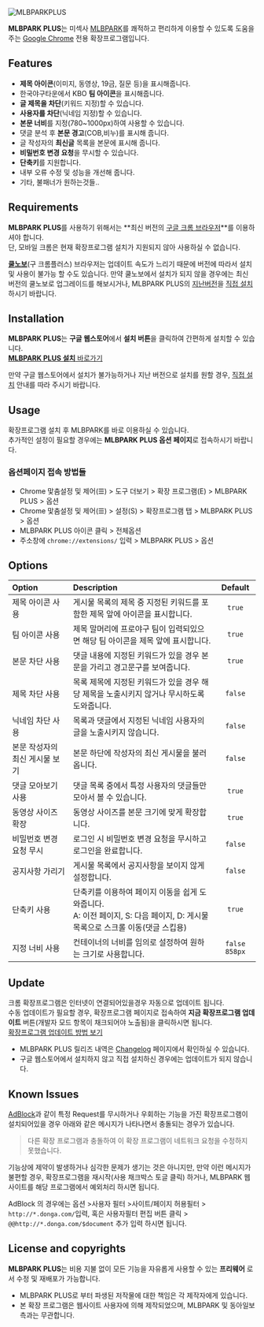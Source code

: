 ![MLBPARKPLUS](https://dl.dropbox.com/u/413146/logo_mlbparkPlus2.png)

**MLBPARK PLUS**는 미섹사 [MLBPARK](http://mlbpark.donga.com/)를 쾌적하고 편리하게 이용할 수 있도록 도움을 주는 [Google Chrome](https://chrome.google.com) 전용 확장프로그램입니다.<br />

## Features
* **제목 아이콘**(이미지, 동영상, 19금, 질문 등)을 표시해줍니다.
* 한국야구타운에서 KBO **팀 아이콘**을 표시해줍니다.
* **글 제목을 차단**(키워드 지정)할 수 있습니다.
* **사용자를 차단**(닉네임 지정)할 수 있습니다.
* **본문 너비**를 지정(780~1000px)하여 사용할 수 있습니다.
* 댓글 분석 후 **본문 경고**(COB,비누)를 표시해 줍니다.
* 글 작성자의 **최신글** 목록을 본문에 표시해 줍니다.
* **비밀번호 변경 요청**을 무시할 수 있습니다.
* **단축키**를 지원합니다.
* 내부 오류 수정 및 성능을 개선해 줍니다.
* 기타, 불패너가 원하는것들..

## Requirements
**MLBPARK PLUS**를 사용하기 위해서는 **최신 버전의 [구글 크롬 브라우저](https://chrome.google.com)**를 이용하셔야 합니다. <br />
단, 모바일 크롬은 현재 확장프로그램 설치가 지원되지 않아 사용하실 수 없습니다.

[**쿨노보**](http://www.coolnovo.com)(구 크롬플러스) 브라우저는 업데이트 속도가 느리기 때문에 버전에 따라서 설치 및 사용이 불가능 할 수도 있습니다. 만약 쿨노보에서 설치가 되지 않을 경우에는 최신 버전의 쿨노보로 업그레이드를 해보시거나, MLBPARK PLUS의 [지난버전](https://github.com/woneob/MLBPARK-PLUS/tags)을 [직접 설치](#)하시기 바랍니다. 

## Installation
**MLBPARK PLUS**는 **구글 웹스토어**에서 **설치 버튼**을 클릭하여 간편하게 설치할 수 있습니다. <br />
[**MLBPARK PLUS 설치** 바로가기](https://chrome.google.com/webstore/detail/migdlkcljdaobpodfbpcdpihehhhjefm)

만약 구글 웹스토어에서 설치가 불가능하거나 지난 버전으로 설치를 원할 경우, [직접 설치](#) 안내를 따라 주시기 바랍니다.

## Usage
확장프로그램 설치 후 MLBPARK를 바로 이용하실 수 있습니다.<br />
추가적인 설정이 필요할 경우에는 **MLBPARK PLUS 옵션 페이지**로 접속하시기 바랍니다.

### 옵션페이지 접속 방법들
* Chrome 맟춤설정 및 제어(&#9776;) > 도구 더보기 > 확장 프로그램(E) > MLBPARK PLUS > 옵션
* Chrome 맟춤설정 및 제어(&#9776;) > 설정(S) > 확장프로그램 탭 > MLBPARK PLUS > 옵션
* MLBPARK PLUS 아이콘 클릭 > 전체옵션
* 주소창에 `chrome://extensions/` 입력 > MLBPARK PLUS > 옵션

## Options
Option|Description|Default
:-----|:-----|:-----:
제목 아이콘 사용|게시물 목록의 제목 중 지정된 키워드를 포함한 제목 앞에 아이콘을 표시합니다. |`true`
팀 아이콘 사용|제목 말머리에 프로야구 팀이 입력되있으면 해당 팀 아이콘을 제목 앞에 표시합니다.|`true`
본문 차단 사용|댓글 내용에 지정된 키워드가 있을 경우 본문을 가리고 경고문구를 보여줍니다.|`true`
제목 차단 사용|목록 제목에 지정된 키워드가 있을 경우 해당 제목을 노출시키지 않거나 무시하도록 도와줍니다.|`false`
닉네임 차단 사용|목록과 댓글에서 지정된 닉네임 사용자의 글을 노출시키지 않습니다.|`false`
본문 작성자의 최신 게시물 보기|본문 하단에 작성자의 최신 게시물을 불러옵니다.|`false`
댓글 모아보기 사용|댓글 목록 중에서 특정 사용자의 댓글들만 모아서 볼 수 있습니다.|`true`
동영상 사이즈 확장|동영상 사이즈를 본문 크기에 맞게 확장합니다.|`true`
비밀번호 변경 요청 무시|로그인 시 비밀번호 변경 요청을 무시하고 로그인을 완료합니다.|`false`
공지사항 가리기|게시물 목록에서 공지사항을 보이지 않게 설정합니다.|`false`
단축키 사용|단축키를 이용하여 페이지 이동을 쉽게 도와줍니다.<br />A: 이전 페이지, S: 다음 페이지, D: 게시물 목록으로 스크롤 이동(댓글 스킵용)|`true`
지정 너비 사용|컨테이너의 너비를 임의로 설정하여 원하는 크기로 사용합니다.|`false` `858px`

## Update
크롬 확장프로그램은 인터넷이 연결되어있을경우 자동으로 업데이트 됩니다.<br />
수동 업데이트가 필요할 경우, 확장프로그램 페이지로 접속하여 **지금 확장프로그램 업데이트** 버튼(개발자 모드 항목이 채크되어야 노출됨)을 클릭하시면 됩니다.<br />
[확장프로그램 업데이트 방법 보기](https://github.com/woneob/MLBPARK-PLUS/wiki/%ED%99%95%EC%9E%A5%ED%94%84%EB%A1%9C%EA%B7%B8%EB%9E%A8-%EC%97%85%EB%8D%B0%EC%9D%B4%ED%8A%B8-%EB%B0%A9%EB%B2%95)


* MLBPARK PLUS 릴리즈 내역은 [Changelog](https://github.com/woneob/MLBPARK-PLUS/wiki/Changelog) 페이지에서 확인하실 수 있습니다.
* 구글 웹스토어에서 설치하지 않고 직접 설치하신 경우에는 업데이트가 되지 않습니다.

## Known Issues
[AdBlock](https://chrome.google.com/webstore/detail/adblock/gighmmpiobklfepjocnamgkkbiglidom)과 같이 특정 Request를 무시하거나 우회하는 기능을 가진 확장프로그램이 설치되어있을 경우 아래와 같은 메시지가 나타나면서 충돌되는 경우가 있습니다.
> 다른 확장 프로그램과 충돌하여 이 확장 프로그램이 네트워크 요청을 수정하지 못했습니다.

기능상에 제약이 발생하거나 심각한 문제가 생기는 것은 아니지만, 만약 이런 메시지가 불편할 경우, 확장프로그램을 재시작(사용 채크박스 토글 클릭) 하거나, MLBPARK 웹사이트를 해당 프로그램에서 예외처리 하시면 됩니다.

AdBlock 의 경우에는 옵션 >사용자 필터 >사이트/페이지 허용필터 > `http://*.donga.com/`입력, 혹은 사용자필터 편집 버튼 클릭 > `@@http://*.donga.com/$document` 추가 입력 하시면 됩니다.

## License and copyrights
**MLBPARK PLUS**는 비용 지불 없이 모든 기능을 자유롭게 사용할 수 있는 **프리웨어** 로서 수정 및 재배포가 가능합니다.

* MLBPARK PLUS로 부터 파생된 저작물에 대한 책임은 각 제작자에게 있습니다.
* 본 확장 프로그램은 웹사이트 사용자에 의해 제작되었으며, MLBPARK 및 동아일보 측과는 무관합니다.
